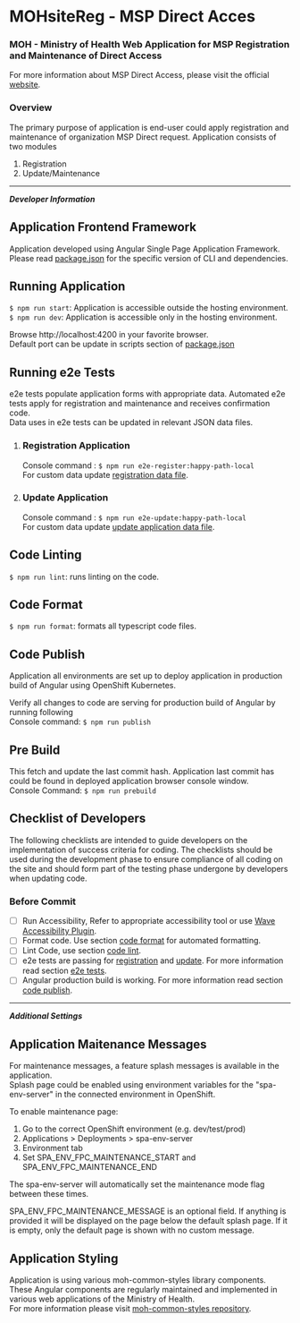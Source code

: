 # MOHsiteReg - MSP Direct Acces
### MOH - Ministry of Health Web Application for MSP Registration and Maintenance of Direct Access
For more information about MSP Direct Access, please visit the official [website](https://www2.gov.bc.ca/gov/content/health/practitioner-professional-resources/system-access/msp-direct?keyword=MSP&keyword=Direct "Ministry of Health website for organization registration and maintenance of MSP Direct Access.").

### Overview
The primary purpose of application is end-user could apply registration and maintenance of organization MSP Direct request.
Application consists of two modules

1. Registration
2. Update/Maintenance

***
***Developer Information***  

 ## Application Frontend Framework 
 Application developed using Angular Single Page Application Framework. Please read [package.json](package.json) for the specific version of CLI  and dependencies.
 
## Running Application 

`$ npm run start`: Application is accessible outside the hosting environment.  
`$ npm run dev`: Application is accessible only in the hosting environment.

Browse http://localhost:4200 in your favorite browser.      
Default port can be update in scripts section of [package.json](package.json)

## Running e2e Tests
e2e tests populate application forms with appropriate data. Automated e2e tests apply for registration and maintenance and receives confirmation code.  
Data uses in e2e tests can be updated in relevant JSON data files.

1. ### Registration Application
     Console command  : `$ npm run e2e-register:happy-path-local`  
     For custom data update [registration data file](e2e/data.json "Update relevant data file").
     
2. ### Update Application
     Console command  : `$ npm run e2e-update:happy-path-local`   
     For custom data update [update application data file](e2e/data-update.json).
     
     
## Code Linting

`$ npm run lint`: runs linting on the code.

## Code Format

`$ npm run format`:  formats all typescript code files.

## Code Publish

Application all environments are set up to deploy application in production build of Angular using OpenShift Kubernetes.

Verify all changes to code are serving for production build of Angular by running following  
Console command: `$ npm run publish` 

## Pre Build

This fetch and update the last commit hash. Application last commit has could be found in deployed application browser console window.  
Console Command: `$ npm run prebuild` 

## Checklist of Developers

The following checklists are intended to guide developers on the implementation of success criteria for coding. The checklists should be used during the development phase to ensure compliance of all coding on the site and should form part of the testing phase undergone by developers when updating code.

### Before Commit

- [ ] Run Accessibility, Refer to appropriate accessibility tool or use [Wave Accessibility Plugin](https://wave.webaim.org/).
- [ ] Format code. Use section [code format](#code-format) for automated formatting.
- [ ] Lint Code, use section [code lint](#Code-Linting).
- [ ] e2e tests are passing for [registration](#Registration-Application) and [update](#Update-Application). For more information read section [e2e tests](#Running-e2e-Tests).
- [ ] Angular production build is working. For more information read section [code publish](#Code-Publish).

***




***Additional Settings***  
## Application Maitenance Messages

For maintenance messages, a feature splash messages is available in the application.  
Splash page could be enabled using environment variables for the "spa-env-server" in the connected environment in OpenShift.

To enable maintenance page:
1. Go to the correct OpenShift environment (e.g. dev/test/prod)
2. Applications > Deployments > spa-env-server
3. Environment tab
4. Set SPA_ENV_FPC_MAINTENANCE_START and SPA_ENV_FPC_MAINTENANCE_END

The spa-env-server will automatically set the maintenance mode flag between these times.

SPA_ENV_FPC_MAINTENANCE_MESSAGE is an optional field.  If anything is provided it will be displayed on the page below the default splash page. If it is empty, only the default page is shown with no custom message.

## Application Styling
Application is using various moh-common-styles library components. These Angular components are regularly maintained and implemented in various web applications of the Ministry of Health.  
For more information please visit [moh-common-styles repository](https://github.com/bcgov/moh-common-styles).